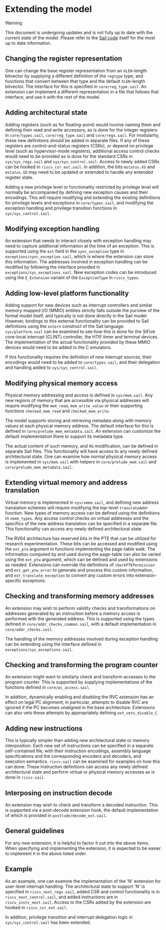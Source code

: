 # Extending the model

> [!WARNING]
> This document is undergoing updates and is not fully up to date
> with the current state of the model. Please refer to the
> [Sail code](../model/) itself for the most up to date information.

## Changing the register representation

One can change the base register representation from an `XLEN`-length
bitvector by supplying a different definition of the `regtype` type,
and functions that convert between that type and the default
`XLEN`-length bitvector. The interface for this is specified in
`core/reg_type.sail`. An extension can implement a different
representation in a file that follows that interface, and use it with
the rest of the model.

## Adding architectural state

Adding registers (such as for floating-point) would involve naming
them and defining their read and write accessors, as is done for the
integer registers in `core/types.sail`, `core/reg_type.sail` and
`core/regs.sail`. For modularity, these new definitions should be
added in separate files. If any of these registers are
control-and-status registers (CSRs), or depend on
privilege level (such as hypervisor-mode registers), additional access
control checks would need to be provided as is done for the standard
CSRs in `sys/sys_regs.sail` and `sys/sys_control.sail`. Access to
newly added CSRs can be hooked in `riscv_csr_ext.sail`. In addition,
the bits `mstatus.XS` and `mstatus.SD` may need to be updated
or extended to handle any extended register state.

Adding a new privilege level or functionality restricted by privilege
level will normally be accompanied by defining new exception causes
and their encodings. This will require modifying and extending the
existing definitions for privilege levels and exceptions in
`core/types.sail`, and modifying the exception handling and privilege
transition functions in `sys/sys_control.sail`.

## Modifying exception handling

An extension that needs to interact closely with exception handling
may need to capture additional information at the time of an
exception. This is supported using the `ext` field in the
`sync_exception` type in `exceptions/sync_exception.sail`, which is where
the extension can store this information. The addresses involved in
exception handling can be modified by following the interface provided
in `exceptions/sys_exceptions.sail`. New exception codes can be introduced
using the `E_Extension` variant of the `ExceptionType` in
`riscv_types`.

## Adding low-level platform functionality

Adding support for new devices such as interrupt controllers and
similar memory-mapped I/O (MMIO) entities strictly falls outside the
purview of the formal model itself, and typically is not done
directly in the Sail model. However, bindings to this external
functionality can be provided to Sail definitions using the `extern`
construct of the Sail language. `sys/platform.sail` can be examined
to see how this is done for the SiFive core-local interrupt (CLINT)
controller, the HTIF timer and terminal devices. The
implementation of the actual functionality provided by these MMIO
devices would need to be added to the C emulators.

If this functionality requires the definition of new interrupt
sources, their encodings would need to be added to `core/types.sail`,
and their delegation and handling added to `sys/sys_control.sail`.

## Modifying physical memory access

Physical memory addressing and access is defined in `sys/mem.sail`.
Any new regions of memory that are accessible via physical addresses
will require modifying the `mem_read`, `mem_write_value` or their
supporting functions `checked_mem_read` and `checked_mem_write`.

The model supports storing and retrieving metadata along with memory
values at each physical memory address. The default interface for
this is defined in `core/prelude_mem_metadata.sail`. An extension can
customize the default implementation there to support its metadata
type.

The actual content of such memory, and its modification, can be
defined in separate Sail files. This functionality will have access
to any newly defined architectural state. One can examine how normal
physical memory access is implemented in `sys/mem.sail` with helpers
in `core/prelude_mem.sail` and `core/prelude_mem_metadata.sail`.

## Extending virtual memory and address translation

Virtual memory is implemented in `sys/vmem.sail`, and defining new
address translation schemes will require modifying the top-level
`translateAddr` function. New types of memory access can be defined
using the definitions in `vmem_types`. Any access control
checks on virtual addresses and the specifics of the new address
translation can be specified in a separate file. This functionality
can access any newly defined architectural state.

The RV64 architecture has reserved bits in the PTE that can be
utilized for research experimentation. These bits can be accessed and
modified using the `ext_pte` argument in functions implementing the
page-table walk. The information computed by and used during the
page-table can also be varied using the `ext_ptw` argument, which can
be defined and used by extensions as needed. Extensions can override
the definitions of `checkPTEPermission` and `ext_get_ptw_error` to
generate and process this custom information, and
`ext_translate_exception` to convert any custom errors into
extension-specific exceptions.

## Checking and transforming memory addresses

An extension may wish to perform validity checks and transformations
on addresses generated by an instruction before a memory access is
performed with the generated address. This is supported using the
types defined in `core/addr_checks_common.sail`, with a default
implementation in `core/addr_checks.sail`.

The handling of the memory addresses involved during exception
handling can be extending using the interface defined in
`exceptions/sys_exceptions.sail`.

## Checking and transforming the program counter

An extension might want to similarly check and transform accesses to
the program counter. This is supported by supplying implementations
of the functions defined in `core/pc_access.sail`.

In addition, dynamically enabling and disabling the RVC extension has
an effect on legal PC alignment; in particular, attempts to disable
RVC are ignored if the PC becomes unaligned in the base architecture.
Extensions can also veto these attempts by appropriately defining
`ext_veto_disable_C`.

## Adding new instructions

This is typically simpler than adding new architectural state or
memory interposition. Each new set of instructions can be specified
in a separate self-contained file, with their instruction encodings,
assembly language specifications and the corresponding encoders and
decoders, and execution semantics. `riscv.sail` can be examined for
examples on how this can done. These instruction definitions can
access any newly defined architectural state and perform virtual or
physical memory accesses as is done in `riscv.sail`.

## Interposing on instruction decode

An extension may wish to check and transform a decoded instruction.
This is supported via a post-decode extension hook, the default
implementation of which is provided in `postlude/decode_ext.sail`.

## General guidelines

For any new extension, it is helpful to factor it out into the above
items. When specifying and implementing the extension, it is expected
to be easier to implement it in the above listed order.

## Example

As an example, one can examine the implementation of the 'N' extension
for user-level interrupt handling. The architectural state to support
'N' is specified in `riscv_next_regs.sail`, added CSR and control
functionality is in `riscv_next_control.sail`, and added instructions
are in `riscv_insts_next.sail`. Access to the CSRs added by the
extension are hooked in `riscv_csr_ext.sail`.

In addition, privilege transition and interrupt delegation logic in
`sys/sys_control.sail` has been extended.
